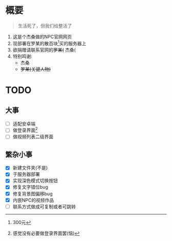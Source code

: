 # 概要
> 生活死了，但我们给整活了
1. 这是个杰桑做的NPC官网网页
2. 现部署在罗某的散百块[^1]买的服务器上
3. 欲捐赠请联系官网的~~罗某(~~ 杰桑(
4. 特别鸣谢:
   - 杰桑
   - ~~罗某(关键人物)~~
# TODO
## 大事
- [ ] 适配安卓端
- [ ] 做登录界面[^2]
- [ ] 做视频列表二级界面
## 繁杂小事
- [x] 新建文件夹(不是)
- [x] 于服务器部署
- [x] 实现深色模式切换按钮
- [x] 修复文字错位bug
- [x] 修复背景图偏移bug
- [x] 内嵌NPC的视频作品
- [ ] 联系方式做成可复制或者可跳转

[^1]: 300元
[^2]: 感觉没有必要做登录界面罢(恼)
